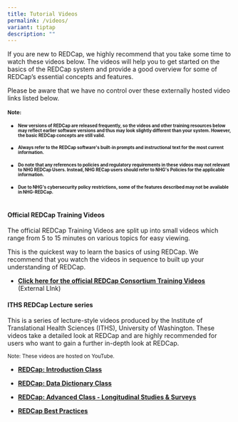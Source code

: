```yaml
---
title: Tutorial Videos
permalink: /videos/
variant: tiptap
description: ""
---
```

<p>If you are new to REDCap, we highly recommend that you take some time
to watch these videos below. The videos will help you to get started on
the basics of the REDCap system and provide a good overview for some of
REDCap’s essential concepts and features.</p>
<p>Please be aware that we have no control over these externally hosted video
links listed below.
<br>
<br><strong><sup>Note:</sup></strong>
</p>
<ul data-tight="true" class="tight">
<li>
<p><strong><sup><sub>New versions of REDCap are released frequently, so the videos and other training resources below may reflect earlier software versions and thus may look slightly different than your system. However, the basic REDCap concepts are still valid.</sub></sup></strong>
</p>
</li>
<li>
<p><strong><sup><sub>Always refer to the REDCap software's built-in prompts and instructional text for the most current information.</sub></sup></strong>
</p>
</li>
<li>
<p><strong><sup><sub>Do note that any references to policies and regulatory requirements in these videos may not relevant to NHG REDCap Users. Instead, NHG RECap users should refer to NHG's Policies for the applicable information.</sub></sup></strong>
</p>
</li>
<li>
<p><strong><sup><sub>Due to NHG's cybersecurity policy restrictions, some of the features described may not be available in NHG-REDCap.</sub></sup></strong>
</p>
</li>
</ul>
<h4><br><strong>Official REDCap Training Videos</strong></h4>
<p>The official REDCap Training Videos are split up into small videos which
range from 5 to 15 minutes on various topics for easy viewing.</p>
<p>This is the quickest way to learn the basics of using REDCap. We recommend
that you watch the videos in sequence to built up your understanding of
REDCap.&nbsp;</p>
<ul data-tight="true" class="tight">
<li>
<p><strong><a href="https://projectredcap.org/resources/videos/" rel="noopener noreferrer nofollow" target="_blank"><u>Click here for the official&nbsp;REDCap Consortium&nbsp;Training&nbsp;Videos</u></a> </strong>(External
LInk)</p>
</li>
</ul>
<p></p>
<p></p>
<h4><strong>ITHS REDCap Lecture series</strong></h4>
<p>This is a series of lecture-style videos produced by the Institute of
Translational Health Sciences (ITHS), University of Washington. These videos
take a detailed look at REDCap and are highly recommended for users who
want to gain a further in-depth look at REDCap.</p>
<p><sup>Note: These videos are hosted on YouTube.</sup>
</p>
<ul data-tight="true" class="tight">
<li>
<p><strong><a href="https://www.youtube.com/watch?v=c2JSSkKNQf8" rel="noopener noreferrer nofollow" target="_blank"><u>REDCap: Introduction Class</u></a></strong>
</p>
</li>
<li>
<p><strong><a href="https://www.youtube.com/watch?v=N-NmGVuX0UE" rel="noopener noreferrer nofollow" target="_blank"><u>REDCap: Data Dictionary Class</u></a></strong>
</p>
</li>
<li>
<p><strong><a href="https://www.youtube.com/watch?v=r4r-JTCk6Qo" rel="noopener noreferrer nofollow" target="_blank"><u>REDCap: Advanced Class - Longitudinal Studies &amp; Surveys</u></a></strong>
</p>
</li>
<li>
<p><strong><a href="https://www.youtube.com/watch?v=DFugrsd1H4k" rel="noopener noreferrer nofollow" target="_blank"><u>REDCap Best Practices</u></a></strong>
</p>
<p></p>
</li>
</ul>
<p></p>
<p></p>
<p></p>
<p></p>
<p></p>